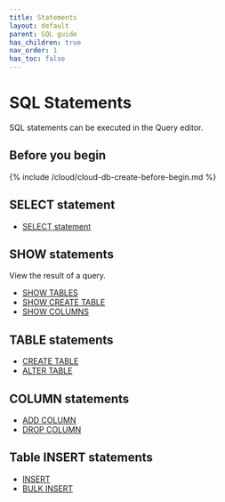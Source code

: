```yaml
---
title: Statements
layout: default
parent: SQL guide
has_children: true
nav_order: 1
has_toc: false
---
```


# SQL Statements

SQL statements can be executed in the Query editor.

## Before you begin

{% include /cloud/cloud-db-create-before-begin.md %}

## SELECT statement

* [SELECT statement](/docs/sql-guide/statements/statement-select)

## SHOW statements

View the result of a query.

* [SHOW TABLES](/docs/sql-guide/statements/statement-tables-show)
* [SHOW CREATE TABLE](/docs/sql-guide/statements/statement-table-create-show)
* [SHOW COLUMNS](/docs/sql-guide/statements/statement-columns-show)

## TABLE statements

* [CREATE TABLE](/docs/sql-guide/statements/statement-table-create)
* [ALTER TABLE](/docs/sql-guide/statements/statement-table-alter)

## COLUMN statements

* [ADD COLUMN](/docs/sql-guide/statements/statement-add-column)
* [DROP COLUMN](/docs/sql-guide/statements/statement-column-drop)

## Table INSERT statements

* [INSERT](/docs/sql-guide/statements/statement-insert-replace)
* [BULK INSERT](/docs/sql-guide/statements/statement-insert-replace-bulk)
